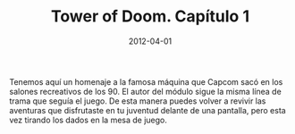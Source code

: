 ﻿---
title: Tower of Doom. Capítulo 1
summary: El modulo adaptación de la famosa recreativa de capcom, adaptado a la Marca del Este ¿Qué me dice joven... que a Mystara no se va por aquí?...
  - Beliagal
date: 2012-04-01
type: post
categories:
- Comunidad
tags:
- Saja raja
- Exterior
minlevels: "3"
maxlevels: "5"
prices: gratis
session: "2"
mincharacters: "4"
maxcharacters: "4"
eval: no oficial
cover: "tower_of_doom_capitulo_1.jpg"
download: "tower_of_doom_capitulo_1.pdf"
moreinfo: ""
license: "OGL"
draft: false

---

Tenemos aquí un homenaje a la famosa máquina que Capcom sacó en los salones recreativos de los 90. El autor del módulo sigue la misma línea de trama que seguía el juego.
De esta manera puedes volver a revivir las aventuras que disfrutaste en tu juventud delante de una pantalla, pero esta vez tirando los dados en la mesa de juego.
